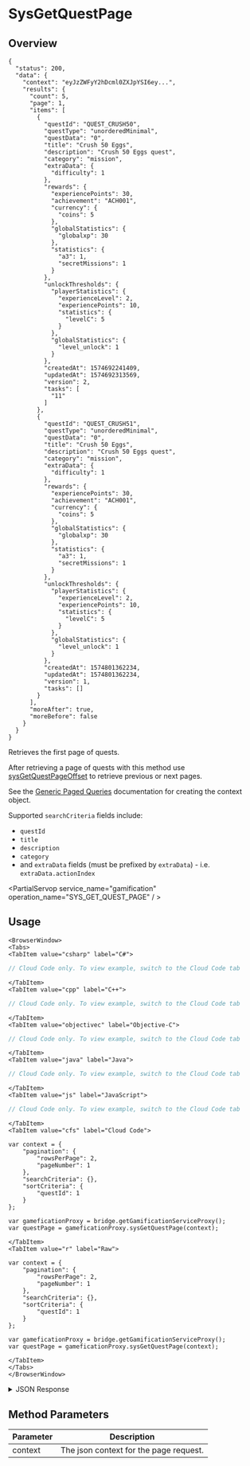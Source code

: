 # SysGetQuestPage
## Overview
```json-doc
{
  "status": 200,
  "data": {
    "context": "eyJzZWFyY2hDcml0ZXJpYSI6ey...",
    "results": {
      "count": 5,
      "page": 1,
      "items": [
        {
          "questId": "QUEST_CRUSH50",
          "questType": "unorderedMinimal",
          "questData": "0",
          "title": "Crush 50 Eggs",
          "description": "Crush 50 Eggs quest",
          "category": "mission",
          "extraData": {
            "difficulty": 1
          },
          "rewards": {
            "experiencePoints": 30,
            "achievement": "ACH001",
            "currency": {
              "coins": 5
            },
            "globalStatistics": {
              "globalxp": 30
            },
            "statistics": {
              "a3": 1,
              "secretMissions": 1
            }
          },
          "unlockThresholds": {
            "playerStatistics": {
              "experienceLevel": 2,
              "experiencePoints": 10,
              "statistics": {
                "levelC": 5
              }
            },
            "globalStatistics": {
              "level_unlock": 1
            }
          },
          "createdAt": 1574692241409,
          "updatedAt": 1574692313569,
          "version": 2,
          "tasks": [
            "11"
          ]
        },
        {
          "questId": "QUEST_CRUSH51",
          "questType": "unorderedMinimal",
          "questData": "0",
          "title": "Crush 50 Eggs",
          "description": "Crush 50 Eggs quest",
          "category": "mission",
          "extraData": {
            "difficulty": 1
          },
          "rewards": {
            "experiencePoints": 30,
            "achievement": "ACH001",
            "currency": {
              "coins": 5
            },
            "globalStatistics": {
              "globalxp": 30
            },
            "statistics": {
              "a3": 1,
              "secretMissions": 1
            }
          },
          "unlockThresholds": {
            "playerStatistics": {
              "experienceLevel": 2,
              "experiencePoints": 10,
              "statistics": {
                "levelC": 5
              }
            },
            "globalStatistics": {
              "level_unlock": 1
            }
          },
          "createdAt": 1574801362234,
          "updatedAt": 1574801362234,
          "version": 1,
          "tasks": []
        }
      ],
      "moreAfter": true,
      "moreBefore": false
    }
  }
}
```



Retrieves the first page of quests. 

After retrieving a page of quests with this method use [sysGetQuestPageOffset](/api/capi/gamification/sysgetquestpageoffset) to retrieve previous or next pages.

See the [Generic Paged Queries](/api/appendix/genericpagedqueries) documentation for creating the context object.




Supported `searchCriteria` fields include:

* `questId`
* `title`
* `description`
* `category`
* and `extraData` fields (must be prefixed by `extraData`) - i.e. `extraData.actionIndex`

<PartialServop service_name="gamification" operation_name="SYS_GET_QUEST_PAGE" / >

## Usage

```mdx-code-block
<BrowserWindow>
<Tabs>
<TabItem value="csharp" label="C#">
```

```csharp
// Cloud Code only. To view example, switch to the Cloud Code tab
```

```mdx-code-block
</TabItem>
<TabItem value="cpp" label="C++">
```

```cpp
// Cloud Code only. To view example, switch to the Cloud Code tab
```

```mdx-code-block
</TabItem>
<TabItem value="objectivec" label="Objective-C">
```

```objectivec
// Cloud Code only. To view example, switch to the Cloud Code tab
```

```mdx-code-block
</TabItem>
<TabItem value="java" label="Java">
```

```java
// Cloud Code only. To view example, switch to the Cloud Code tab
```

```mdx-code-block
</TabItem>
<TabItem value="js" label="JavaScript">
```

```javascript
// Cloud Code only. To view example, switch to the Cloud Code tab
```

```mdx-code-block
</TabItem>
<TabItem value="cfs" label="Cloud Code">
```

```cfscript
var context = {
    "pagination": {
        "rowsPerPage": 2,
        "pageNumber": 1
    },
    "searchCriteria": {},
    "sortCriteria": {
        "questId": 1
    }
};

var gameficationProxy = bridge.getGamificationServiceProxy();
var questPage = gameficationProxy.sysGetQuestPage(context);
```

```mdx-code-block
</TabItem>
<TabItem value="r" label="Raw">
```

```cfscript
var context = {
    "pagination": {
        "rowsPerPage": 2,
        "pageNumber": 1
    },
    "searchCriteria": {},
    "sortCriteria": {
        "questId": 1
    }
};

var gameficationProxy = bridge.getGamificationServiceProxy();
var questPage = gameficationProxy.sysGetQuestPage(context);
```

```mdx-code-block
</TabItem>
</Tabs>
</BrowserWindow>
```

<details>
<summary>JSON Response</summary>

```json
// Cloud Code only. To view example, switch to the Cloud Code tab
```
</details>

## Method Parameters
Parameter | Description
--------- | -----------
context | The json context for the page request.



